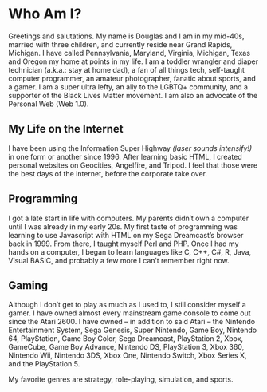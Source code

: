 # Who Am I?

Greetings and salutations. My name is Douglas and I am in my mid-40s, married with three children, and currently reside near Grand Rapids, Michigan. I have called Pennsylvania, Maryland, Virginia, Michigan, Texas and Oregon my home at points in my life. I am a toddler wrangler and diaper technician (a.k.a.: stay at home dad), a fan of all things tech, self-taught computer programmer, an amateur photographer, fanatic about sports, and a gamer. I am a super ultra lefty, an ally to the LGBTQ+ community, and a supporter of the Black Lives Matter movement. I am also an advocate of the Personal Web (Web 1.0).

## My Life on the Internet

I have been using the Information Super Highway *(laser sounds intensify!)* in one form or another since 1996. After learning basic HTML, I created personal websites on Geocities, Angelfire, and Tripod. I feel that those were the best days of the internet, before the corporate take over.

## Programming

I got a late start in life with computers. My parents didn’t own a computer until I was already in my early 20s. My first taste of programming was learning to use Javascript with HTML on my Sega Dreamcast’s browser back in 1999. From there, I taught myself Perl and PHP. Once I had my hands on a computer, I began to learn languages like C, C++, C#, R, Java, Visual BASIC, and probably a few more I can’t remember right now.

## Gaming

Although I don’t get to play as much as I used to, I still consider myself a gamer. I have owned almost every mainstream game console to come out since the Atari 2600. I have owned – in addition to said Atari – the Nintendo Entertainment System, Sega Genesis, Super Nintendo, Game Boy, Nintendo 64, PlayStation, Game Boy Color, Sega Dreamcast, PlayStation 2, Xbox, GameCube, Game Boy Advance, Nintendo DS, PlayStation 3, Xbox 360, Nintendo Wii, Nintendo 3DS, Xbox One, Nintendo Switch, Xbox Series X, and the PlayStation 5.

My favorite genres are strategy, role-playing, simulation, and sports. 
